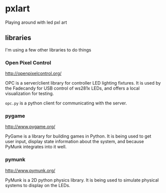pxlart
======

Playing around with led pxl art

libraries
---
I'm using a few other libraries to do things

### Open Pixel Control
http://openpixelcontrol.org/

OPC is a server/client library for controller LED lighting fixtures. It is used by the Fadecandy for USB control of ws281x LEDs, and offers a local visualization for testing.

`opc.py` is a python client for communicating with the server.


### pygame
http://www.pygame.org/

PyGame is a library for building games in Python. It is being used to get user input, display state information about the system, and because PyMunk integrates into it well.


### pymunk
http://www.pymunk.org/

PyMunk is a 2D python physics library. It is being used to simulate physical systems to display on the LEDs. 
